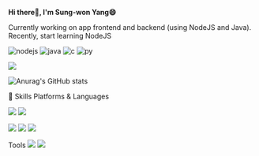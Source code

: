 **Hi there👋, I'm Sung-won Yang😄**

Currently working on app frontend and backend (using NodeJS and Java). Recently, start learning NodeJS

![nodejs](https://user-images.githubusercontent.com/86403488/157896247-1ea6d242-f05f-4f11-8b1c-55e6a5b3552c.png)
![java](https://user-images.githubusercontent.com/86403488/157896865-8803f231-604e-4e1c-bcd6-b5bb9d0e4eb9.png)
![c](https://user-images.githubusercontent.com/86403488/157898042-d4701df0-79e7-47d4-8fae-410d4da7871b.png)
![py](https://user-images.githubusercontent.com/86403488/157897980-d2ce1b14-d667-4f12-916b-8d8063b42b3c.png)

<a href="https://blog.naver.com/yangnony01" target="_blank"><img src="https://img.shields.io/badge/NaverBlog-3DDC84?style=flat-square&logo=Naver&logoColor=white"/></a>

![Anurag's GitHub stats](https://github-readme-stats.vercel.app/api?username=Suanna01&show_icons=true&theme=buefy)


💪 Skills
Platforms & Languages


<img src="https://img.shields.io/badge/Android-3DDC84?style=flat-square&logo=Android&logoColor=white"/> <img src="https://img.shields.io/badge/Node.js-339933?style=flat-square&logo=Node.js&logoColor=white"/> 

<img src="https://img.shields.io/badge/Java-007396?style=flat-square&logo=Java&logoColor=white"/> <img src="https://img.shields.io/badge/C-00599C?style=flat-square&logo=C&logoColor=white"/> <img src="https://img.shields.io/badge/Python-3776AB?style=flat-square&logo=Python&logoColor=white"/> 


Tools
<img src="https://img.shields.io/badge/Git-F05032?style=flat-square&logo=Git&logoColor=white"/> <img src="https://img.shields.io/badge/Firebase-FFCA28?style=flat-square&logo=Firebase&logoColor=white"/>
